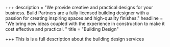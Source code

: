 +++
description = "We provide creative and practical designs for your business.  Build Partners are a fully licensed building designer with a passion for creating inspiring spaces and high-quality finishes."
headline = "We bring new ideas coupled with the experience in construction to make it cost effective and practical.  "
title = "Building Design"

+++
This is is a full description about the building design services